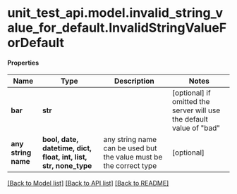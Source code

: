 # unit_test_api.model.invalid_string_value_for_default.InvalidStringValueForDefault

#### Properties
Name | Type | Description | Notes
------------ | ------------- | ------------- | -------------
**bar** | **str** |  | [optional]  if omitted the server will use the default value of "bad"
**any string name** | **bool, date, datetime, dict, float, int, list, str, none_type** | any string name can be used but the value must be the correct type | [optional]

[[Back to Model list]](../../README.md#documentation-for-models) [[Back to API list]](../../README.md#documentation-for-api-endpoints) [[Back to README]](../../README.md)

